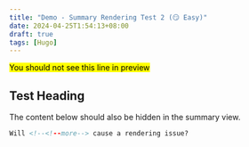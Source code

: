 ```yaml
---
title: "Demo - Summary Rendering Test 2 (😏 Easy)"
date: 2024-04-25T1:54:13+08:00
draft: true
tags: [Hugo]
---
```


<!--more-->

<mark>You should not see this line in preview</mark>

## Test Heading

The content below should also be hidden in the summary view.

<!--more-->

```html
Will <!--<!--more--> cause a rendering issue?
```
